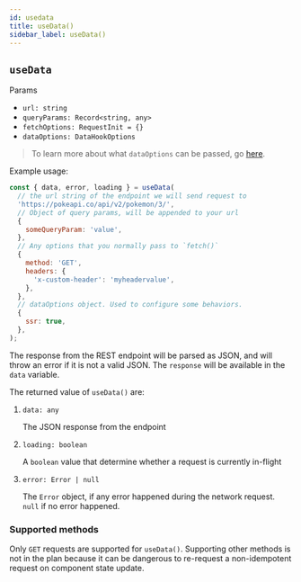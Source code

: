 ```yaml
---
id: usedata
title: useData()
sidebar_label: useData()
---
```


## `useData`
Params
* `url: string`
* `queryParams: Record<string, any>`
* `fetchOptions: RequestInit = {}`
* `dataOptions: DataHookOptions`

> To learn more about what `dataOptions` can be passed, go [here](../others/data-options.md).

Example usage:
```javascript
const { data, error, loading } = useData(
  // the url string of the endpoint we will send request to
  'https://pokeapi.co/api/v2/pokemon/3/', 
  // Object of query params, will be appended to your url
  {
    someQueryParam: 'value',
  }, 
  // Any options that you normally pass to `fetch()`
  {
    method: 'GET',
    headers: {
      'x-custom-header': 'myheadervalue',
    },
  },
  // dataOptions object. Used to configure some behaviors.
  {
    ssr: true,
  },
);
```

The response from the REST endpoint will be parsed as JSON, and will throw an error if it is not a valid JSON. The `response` will be available in the `data` variable.

The returned value of `useData()` are:

1. `data: any`

    The JSON response from the endpoint

2. `loading: boolean`

    A `boolean` value that determine whether a request is currently in-flight

3. `error: Error | null`

    The `Error` object, if any error happened during the network request. `null` if no error happened.

### Supported methods
Only `GET` requests are supported for `useData()`. Supporting other methods is not in the plan because it can be dangerous to re-request a non-idempotent request on component state update.
